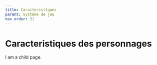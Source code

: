 ```yaml
---
title: Caracteristiques
parent: Système de jeu
nav_order: 31
---
```


# Caracteristiques des personnages

I am a child page.
